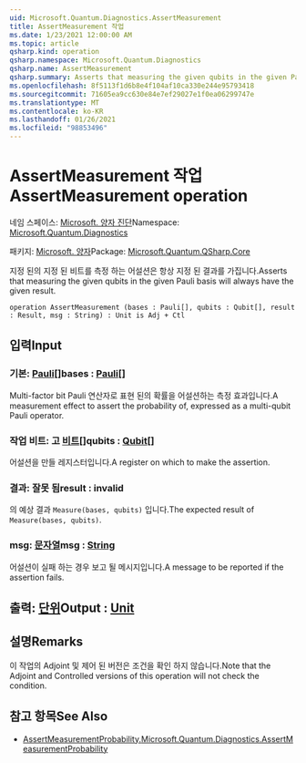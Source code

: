 ```yaml
---
uid: Microsoft.Quantum.Diagnostics.AssertMeasurement
title: AssertMeasurement 작업
ms.date: 1/23/2021 12:00:00 AM
ms.topic: article
qsharp.kind: operation
qsharp.namespace: Microsoft.Quantum.Diagnostics
qsharp.name: AssertMeasurement
qsharp.summary: Asserts that measuring the given qubits in the given Pauli basis will always have the given result.
ms.openlocfilehash: 8f5113f1d6b8e4f104af10ca330e244e95793418
ms.sourcegitcommit: 71605ea9cc630e84e7ef29027e1f0ea06299747e
ms.translationtype: MT
ms.contentlocale: ko-KR
ms.lasthandoff: 01/26/2021
ms.locfileid: "98853496"
---
```

# <a name="assertmeasurement-operation"></a><span data-ttu-id="e1267-102">AssertMeasurement 작업</span><span class="sxs-lookup"><span data-stu-id="e1267-102">AssertMeasurement operation</span></span>

<span data-ttu-id="e1267-103">네임 스페이스: [Microsoft. 양자 진단](xref:Microsoft.Quantum.Diagnostics)</span><span class="sxs-lookup"><span data-stu-id="e1267-103">Namespace: [Microsoft.Quantum.Diagnostics](xref:Microsoft.Quantum.Diagnostics)</span></span>

<span data-ttu-id="e1267-104">패키지: [Microsoft. 양자](https://nuget.org/packages/Microsoft.Quantum.QSharp.Core)</span><span class="sxs-lookup"><span data-stu-id="e1267-104">Package: [Microsoft.Quantum.QSharp.Core](https://nuget.org/packages/Microsoft.Quantum.QSharp.Core)</span></span>


<span data-ttu-id="e1267-105">지정 된의 지정 된 비트를 측정 하는 어설션은 항상 지정 된 결과를 가집니다.</span><span class="sxs-lookup"><span data-stu-id="e1267-105">Asserts that measuring the given qubits in the given Pauli basis will always have the given result.</span></span>

```qsharp
operation AssertMeasurement (bases : Pauli[], qubits : Qubit[], result : Result, msg : String) : Unit is Adj + Ctl
```


## <a name="input"></a><span data-ttu-id="e1267-106">입력</span><span class="sxs-lookup"><span data-stu-id="e1267-106">Input</span></span>

### <a name="bases--pauli"></a><span data-ttu-id="e1267-107">기본: [Pauli](xref:microsoft.quantum.lang-ref.pauli)[]</span><span class="sxs-lookup"><span data-stu-id="e1267-107">bases : [Pauli](xref:microsoft.quantum.lang-ref.pauli)[]</span></span>

<span data-ttu-id="e1267-108">Multi-factor bit Pauli 연산자로 표현 된의 확률을 어설션하는 측정 효과입니다.</span><span class="sxs-lookup"><span data-stu-id="e1267-108">A measurement effect to assert the probability of, expressed as a multi-qubit Pauli operator.</span></span>


### <a name="qubits--qubit"></a><span data-ttu-id="e1267-109">작업 비트: 고 [비트](xref:microsoft.quantum.lang-ref.qubit)[]</span><span class="sxs-lookup"><span data-stu-id="e1267-109">qubits : [Qubit](xref:microsoft.quantum.lang-ref.qubit)[]</span></span>

<span data-ttu-id="e1267-110">어설션을 만들 레지스터입니다.</span><span class="sxs-lookup"><span data-stu-id="e1267-110">A register on which to make the assertion.</span></span>


### <a name="result--__invalidresult__"></a><span data-ttu-id="e1267-111">결과: __잘못 <Result> 됨__</span><span class="sxs-lookup"><span data-stu-id="e1267-111">result : __invalid<Result>__</span></span>

<span data-ttu-id="e1267-112">의 예상 결과 `Measure(bases, qubits)` 입니다.</span><span class="sxs-lookup"><span data-stu-id="e1267-112">The expected result of `Measure(bases, qubits)`.</span></span>


### <a name="msg--string"></a><span data-ttu-id="e1267-113">msg: [문자열](xref:microsoft.quantum.lang-ref.string)</span><span class="sxs-lookup"><span data-stu-id="e1267-113">msg : [String](xref:microsoft.quantum.lang-ref.string)</span></span>

<span data-ttu-id="e1267-114">어설션이 실패 하는 경우 보고 될 메시지입니다.</span><span class="sxs-lookup"><span data-stu-id="e1267-114">A message to be reported if the assertion fails.</span></span>



## <a name="output--unit"></a><span data-ttu-id="e1267-115">출력: [단위](xref:microsoft.quantum.lang-ref.unit)</span><span class="sxs-lookup"><span data-stu-id="e1267-115">Output : [Unit](xref:microsoft.quantum.lang-ref.unit)</span></span>



## <a name="remarks"></a><span data-ttu-id="e1267-116">설명</span><span class="sxs-lookup"><span data-stu-id="e1267-116">Remarks</span></span>

<span data-ttu-id="e1267-117">이 작업의 Adjoint 및 제어 된 버전은 조건을 확인 하지 않습니다.</span><span class="sxs-lookup"><span data-stu-id="e1267-117">Note that the Adjoint and Controlled versions of this operation will not check the condition.</span></span>

## <a name="see-also"></a><span data-ttu-id="e1267-118">참고 항목</span><span class="sxs-lookup"><span data-stu-id="e1267-118">See Also</span></span>

- [<span data-ttu-id="e1267-119">AssertMeasurementProbability.</span><span class="sxs-lookup"><span data-stu-id="e1267-119">Microsoft.Quantum.Diagnostics.AssertMeasurementProbability</span></span>](xref:Microsoft.Quantum.Diagnostics.AssertMeasurementProbability)